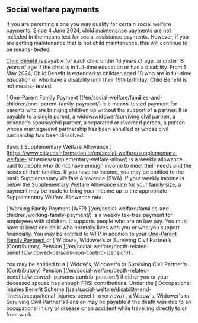 ##  Social welfare payments

If you are parenting alone you may qualify for certain social welfare
payments. Since 4 June 2024, child maintenance payments are not included in
the means test for social assistance payments. However, if you are getting
maintenance that is not child maintenance, this will continue to be means-
tested.

[ Child Benefit ](/en/social-welfare/families-and-children/child-benefit/) is
payable for each child under 16 years of age, or under 18 years of age if the
child is in full-time education or has a disability. From 1 May 2024, Child
Benefit is extended to children aged 18 who are in full-time education or who
have a disability until their 19th birthday. Child Benefit is not means-
tested.

[ One-Parent Family Payment ](/en/social-welfare/families-and-children/one-
parent-family-payment/) is a means-tested payment for parents who are bringing
children up without the support of a partner. It is payable to a single
parent, a widow/widower/surviving civil partner, a prisoner's spouse/civil
partner, a separated or divorced person, a person whose marriage/civil
partnership has been annulled or whose civil partnership has been dissolved.

Basic [ Supplementary Welfare Allowance
](https://www.citizensinformation.ie/en/social-welfare/supplementary-welfare-
schemes/supplementary-welfare-allow/) is a weekly allowance paid to people who
do not have enough income to meet their needs and the needs of their families.
If you have no income, you may be entitled to the basic Supplementary Welfare
Allowance (SWA). If your weekly income is below the Supplementary Welfare
Allowance rate for your family size, a payment may be made to bring your
income up to the appropriate Supplementary Welfare Allowance rate.

[ Working Family Payment (WFP) ](/en/social-welfare/families-and-
children/working-family-payment/) is a weekly tax-free payment for employees
with children. It supports people who are on low pay. You must have at least
one child who normally lives with you or who you support financially. You may
be entitled to WFP in addition to your [ One-Parent Family Payment
](/en/social-welfare/families-and-children/one-parent-family-payment/) or [
Widow’s, Widower’s or Surviving Civil Partner’s (Contributory) Pension
](/en/social-welfare/death-related-benefits/widowed-persons-non-contrib-
pension/) .

You may be entitled to a [ Widow's, Widower's or Surviving Civil Partner's
(Contributory) Pension ](/en/social-welfare/death-related-benefits/widowed-
persons-contrib-pension/) if either you or your deceased spouse has enough
PRSI contributions. Under the [ Occupational Injuries Benefit Scheme
](/en/social-welfare/disability-and-illness/occupational-injuries-benefit-
overview/) , a Widow's, Widower's or Surviving Civil Partner's Pension may be
payable if the death was due to an occupational injury or disease or an
accident while travelling directly to or from work.
